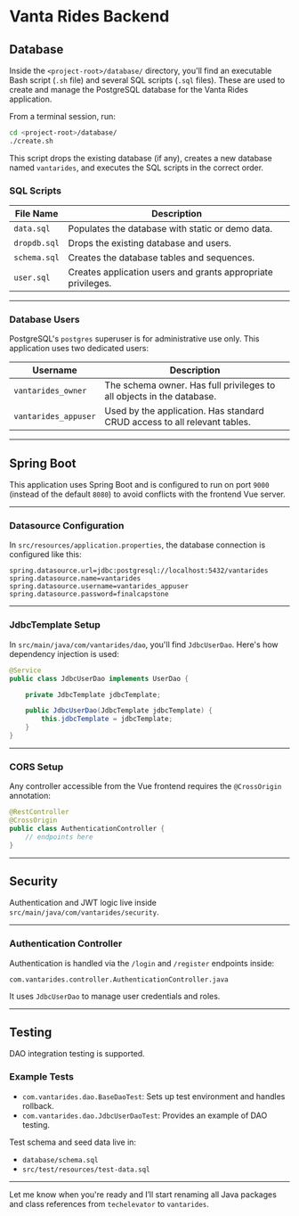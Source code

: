 
# Vanta Rides Backend

## Database

Inside the `<project-root>/database/` directory, you'll find an executable Bash script (`.sh` file) and several SQL scripts (`.sql` files). These are used to create and manage the PostgreSQL database for the Vanta Rides application.

From a terminal session, run:

```bash
cd <project-root>/database/
./create.sh
```

This script drops the existing database (if any), creates a new database named `vantarides`, and executes the SQL scripts in the correct order.

### SQL Scripts

| File Name     | Description                                                                 |
|---------------|-----------------------------------------------------------------------------|
| `data.sql`    | Populates the database with static or demo data.                            |
| `dropdb.sql`  | Drops the existing database and users.                                      |
| `schema.sql`  | Creates the database tables and sequences.                                  |
| `user.sql`    | Creates application users and grants appropriate privileges.                |

---

### Database Users

PostgreSQL's `postgres` superuser is for administrative use only. This application uses two dedicated users:

| Username             | Description                                                                 |
|----------------------|-----------------------------------------------------------------------------|
| `vantarides_owner`   | The schema owner. Has full privileges to all objects in the database.       |
| `vantarides_appuser` | Used by the application. Has standard CRUD access to all relevant tables.   |

---

## Spring Boot

This application uses Spring Boot and is configured to run on port `9000` (instead of the default `8080`) to avoid conflicts with the frontend Vue server.

---

### Datasource Configuration

In `src/resources/application.properties`, the database connection is configured like this:

```properties
spring.datasource.url=jdbc:postgresql://localhost:5432/vantarides
spring.datasource.name=vantarides
spring.datasource.username=vantarides_appuser
spring.datasource.password=finalcapstone
```

---

### JdbcTemplate Setup

In `src/main/java/com/vantarides/dao`, you'll find `JdbcUserDao`. Here's how dependency injection is used:

```java
@Service
public class JdbcUserDao implements UserDao {

    private JdbcTemplate jdbcTemplate;

    public JdbcUserDao(JdbcTemplate jdbcTemplate) {
        this.jdbcTemplate = jdbcTemplate;
    }
}
```

---

### CORS Setup

Any controller accessible from the Vue frontend requires the `@CrossOrigin` annotation:

```java
@RestController
@CrossOrigin
public class AuthenticationController {
    // endpoints here
}
```

---

## Security

Authentication and JWT logic live inside `src/main/java/com/vantarides/security`.

---

### Authentication Controller

Authentication is handled via the `/login` and `/register` endpoints inside:

```
com.vantarides.controller.AuthenticationController.java
```

It uses `JdbcUserDao` to manage user credentials and roles.

---

## Testing

DAO integration testing is supported.

### Example Tests

- `com.vantarides.dao.BaseDaoTest`: Sets up test environment and handles rollback.
- `com.vantarides.dao.JdbcUserDaoTest`: Provides an example of DAO testing.

Test schema and seed data live in:
- `database/schema.sql`
- `src/test/resources/test-data.sql`

---

Let me know when you're ready and I’ll start renaming all Java packages and class references from `techelevator` to `vantarides`.